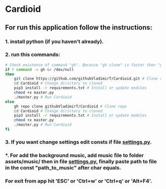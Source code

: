 # Cardioid

## For run this application follow the instructions:

### 1. install python (if you haven't already).

### 2. run this commands:
``` bash
# Check existence of command "gh". Because "gh clone" is faster then "git clone"
if ! command -v gh &> /dev/null
then
	git clone https://github.com/githubVladimirT/Cardioid.git # Clone repo
	cd Cardioid # Change dirictory to cloned
	pip3 install -r requirements.txt # Install or update modules
	chmod +x master.py
	./master.py # Run Cardioid
else
	gh repo clone githubVladimirT/Cardioid # Clone repo
	cd Cardioid # Change dirictory to cloned
	pip3 install -r requirements.txt # Install or update modules
	chmod +x master.py
	./master.py # Run Cardioid
fi
```

### 3. If you want change settings edit consts if file [settings.py](https://github.com/githubVladimirT/Cardioid/blob/main/settings.py).

### *. For add the background music, add music file to folder assets/music/ then in file [settings.py](https://github.com/githubVladimirT/Cardioid/blob/main/settings.py), finally paste path to file in the const "path_to_music" after char equals.

### For exit from app hit 'ESC' or 'Ctrl+w' or 'Ctrl+q' or 'Alt+F4'.
